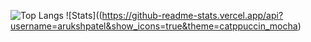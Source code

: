 ![Top Langs](https://github-readme-stats.vercel.app/api/top-langs/?username=arukshpatel&theme=catppuccin_mocha)
![Stats]((https://github-readme-stats.vercel.app/api?username=arukshpatel&show_icons=true&theme=catppuccin_mocha)
